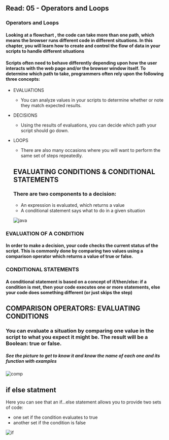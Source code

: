 ## Read: 05 - Operators and Loops

### Operators and Loops
#### Looking at a flowchart , the code can take more than one path, which means the browser runs different code in different situations. In this chapter, you will learn how to create and control the flow of data in your scripts to handle different situations
#### Scripts often need to behave differently depending upon how the user interacts with the web page and/or the browser window itself. To determine which path to take, programmers often rely upon the following three concepts:
 * EVALUATIONS 
   * You can analyze values in your scripts to determine whether or note they match expected results.
  * DECISIONS 
     * Using the results of evaluations, you can decide which path your script should go down.
* LOOPS
  * There are also many occasions where you will want to perform the same set of steps repeatedly.




  ## EVALUATING CONDITIONS & CONDITIONAL STATEMENTS
  ### There are two components to a decision: 
  *  An expression is evaluated, which returns a value 
  *  A conditional statement says what to do in a given situation

  ![java](https://media.geeksforgeeks.org/wp-content/uploads/20191118171408/If-statement-GeeksforGeeks1.jpg)

  
  

### EVALUATION OF A CONDITION
 #### In order to make a decision, your code checks the current status of the script. This is commonly done by comparing two values using a comparison operator which returns a value of true or false.

### CONDITIONAL STATEMENTS 
#### A conditional statement is based on a concept of if/then/else: if a condition is met, then your code executes one or more statements, else your code does something different (or just skips the step)


## COMPARISON OPERATORS: EVALUATING CONDITIONS 
### You can evaluate a situation by comparing one value in the script to what you expect it might be. The result will be a Boolean: true or false.
##### See the picture to get to know it and know the name of each one and its function with examples
![comp](https://i.ytimg.com/vi/wFB-ywsNPwg/maxresdefault.jpg)

## if else statment
Here you can see that an if...else statement allows you to provide two sets of code: 
* one set if the condition evaluates to true 
*  another set if the condition is false

![if](https://media.geeksforgeeks.org/wp-content/uploads/20191118180512/If-else-statement-GeeksforGeeks1.jpg)